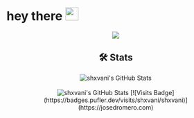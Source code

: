 <h1>
  hey there
  <img src="https://media.giphy.com/media/hvRJCLFzcasrR4ia7z/giphy.gif" width="30px"/>
</h1>
<div id="header" align="center">
  <img src="https://media2.giphy.com/media/v1.Y2lkPTc5MGI3NjExaGswajd6dTZkejg3azRwM2pwNHkxbjljeXB0ZWFhcWNrNzJnamxnZCZlcD12MV9pbnRlcm5hbF9naWZfYnlfaWQmY3Q9Zw/jkSvCVEXWlOla/giphy.gif" />

<br>
<h2>
  🛠️ Stats
</h2>

<img src="https://github-readme-stats.vercel.app/api?username=shxvani&theme=highcontrast&show_icons=true&hide_border=true&count_private=true" alt="shxvani's GitHub Stats" />
<br/>
<br/>
<img src="https://github-readme-stats.vercel.app/api/top-langs/?username=shxvani&theme=highcontrast&show_icons=true&hide_border=true&layout=compact" alt="shxvani's GitHub Stats" />
[![Visits Badge](https://badges.pufler.dev/visits/shxvani/shxvani)](https://josedromero.com)
